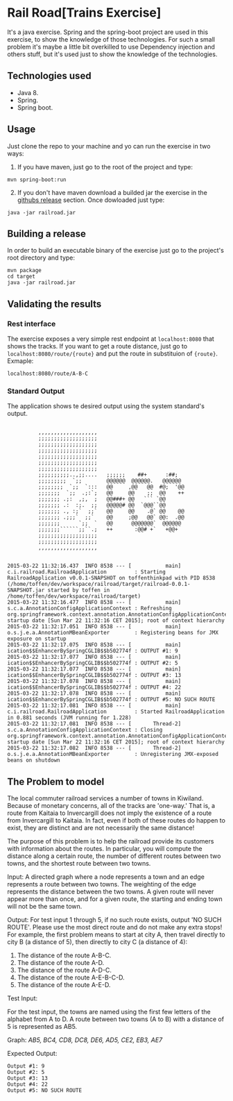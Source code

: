 # Rail Road[Trains Exercise]
It's a java exercise.
Spring and the spring-boot project are used in this exercise, to show the knowledge of those technologies.
For such a small problem it's maybe a little bit overkilled to use Dependency injection and others stuff, but it's used just to show the knowledge of the technologies.

## Technologies used
* Java 8.
* Spring.
* Spring boot.

## Usage
Just clone the repo to your machine and yo can run the exercise in two ways:
1. If you have maven, just go to the root of the project and type: 
```
mvn spring-boot:run
```
2. If you don't have maven download a builded jar the exercise in the [githubs release](https://github.com/morfeo8marc/railroad/releases) section. Once dowloaded just type:
```
java -jar railroad.jar
```
## Building a release
In order to build an executable binary of the exercise just go to the project's root directory and type:
```
mvn package
cd target
java -jar railroad.jar
```
## Validating the results
### Rest interface
The exercise exposes a very simple rest endpoint at `localhost:8080` that shows the tracks.
If you want to get a route distance, just go to `localhost:8080/route/{route}` and put the route in substituion of `{route}`. Exmaple:
```
localhost:8080/route/A-B-C
```

### Standard Output
The application shows te desired output using the system standard's output. 
```
                                                                   
          ,,,,,,,,,,,,,,,,,,,                                      
          ;;;;;;;;;;;;;;;;;;;                                      
          ;;;;;;;;;;;;;;;;;;;                                      
          ;;;;;;;;;;;;;;;;;;;                                      
          ;;;;;;;;;;;;;;;;;;;                                      
          ;;;;;;;;;;;;;;;;;;;                                      
          ;;;;;;;;;;;;;;;;;;;                                      
          ;;;;;;;;;;..,;;....   ;;;;;;    ##+      :##;            
          ;;;;;;;;;  `;;        @@@@@@  @@@@@@.   @@@@@@           
          ;;;;;;;;  `;;  `:::   @@     ,@@   @@  #@;  '@@          
          ;;;;;;;  `;;  .;:`;   @@     @@    ;;  @@    ++          
          ;;;;;;; .;:  ,;,  ;   @@###+ @@   ``` `@@                
          ;;;;;;; .:  :;.  ;;   @@@@@# @@  `@@@``@@                
          ;;;;;;; ., :;`  ;;`   @@     @@    .@` @@    @@          
          ;;;;;;; .;;;`  ;;`    @@     ;@@   @@` @@:  .@@          
          ;;;;;;;      `;;  `   @@      @@@@@@@`  @@@@@@           
          ;;;;;;;``````;;``.;   ++       :@@# +`   +@@+            
          ;;;;;;;;;;;;;;;;;;;                                      
          ;;;;;;;;;;;;;;;;;;;                                      
          ,,,,,,,,,,,,,,,,,,,                                      
                                                                

2015-03-22 11:32:16.437  INFO 8538 --- [           main] c.i.railroad.RailroadApplication         : Starting RailroadApplication v0.0.1-SNAPSHOT on toffenthinkpad with PID 8538 (/home/toffen/dev/workspace/railroad/target/railroad-0.0.1-SNAPSHOT.jar started by toffen in /home/toffen/dev/workspace/railroad/target)
2015-03-22 11:32:16.477  INFO 8538 --- [           main] s.c.a.AnnotationConfigApplicationContext : Refreshing org.springframework.context.annotation.AnnotationConfigApplicationContext@51dceb5d: startup date [Sun Mar 22 11:32:16 CET 2015]; root of context hierarchy
2015-03-22 11:32:17.051  INFO 8538 --- [           main] o.s.j.e.a.AnnotationMBeanExporter        : Registering beans for JMX exposure on startup
2015-03-22 11:32:17.075  INFO 8538 --- [           main] ication$$EnhancerBySpringCGLIB$$b502774f : OUTPUT #1: 9
2015-03-22 11:32:17.077  INFO 8538 --- [           main] ication$$EnhancerBySpringCGLIB$$b502774f : OUTPUT #2: 5
2015-03-22 11:32:17.077  INFO 8538 --- [           main] ication$$EnhancerBySpringCGLIB$$b502774f : OUTPUT #3: 13
2015-03-22 11:32:17.078  INFO 8538 --- [           main] ication$$EnhancerBySpringCGLIB$$b502774f : OUTPUT #4: 22
2015-03-22 11:32:17.078  INFO 8538 --- [           main] ication$$EnhancerBySpringCGLIB$$b502774f : OUTPUT #5: NO SUCH ROUTE
2015-03-22 11:32:17.081  INFO 8538 --- [           main] c.i.railroad.RailroadApplication         : Started RailroadApplication in 0.881 seconds (JVM running for 1.228)
2015-03-22 11:32:17.081  INFO 8538 --- [       Thread-2] s.c.a.AnnotationConfigApplicationContext : Closing org.springframework.context.annotation.AnnotationConfigApplicationContext@51dceb5d: startup date [Sun Mar 22 11:32:16 CET 2015]; root of context hierarchy
2015-03-22 11:32:17.082  INFO 8538 --- [       Thread-2] o.s.j.e.a.AnnotationMBeanExporter        : Unregistering JMX-exposed beans on shutdown
```

## The Problem to model
The local commuter railroad services a number of towns in Kiwiland.
Because of monetary concerns, all of the tracks are 'one-way.' That is, a route from Kaitaia to Invercargill does not imply the existence of a route from Invercargill to Kaitaia. In fact, even if both of these routes do happen to exist, they are distinct and are not necessarily the same distance!

The purpose of this problem is to help the railroad provide its customers with information about the routes. In particular, you will compute the distance along a certain route, the number of different routes between two towns, and the shortest route between two towns.

Input: A directed graph where a node represents a town and an edge represents a route between two towns. The weighting of the edge represents the distance between the two towns. A given route will never appear more than once, and for a given route, the starting and ending town will not be the same town.

Output: For test input 1 through 5, if no such route exists, output 'NO SUCH ROUTE'.
Please use the most direct route and do not make any extra stops! For example, the first problem means to start at city A, then travel directly to city B (a distance of 5), then directly to city C (a distance of 4):

1. The distance of the route A-B-C.
2. The distance of the route A-D.
3. The distance of the route A-D-C.
4. The distance of the route A-E-B-C-D.
5. The distance of the route A-E-D.

Test Input:

For the test input, the towns are named using the first few letters of the alphabet from A to D. A route between two towns (A to B) with a distance of 5 is represented as AB5.

Graph: *AB5, BC4, CD8, DC8, DE6, AD5, CE2, EB3, AE7*

Expected Output:
```
Output #1: 9
Output #2: 5
Output #3: 13
Output #4: 22
Output #5: NO SUCH ROUTE
```
